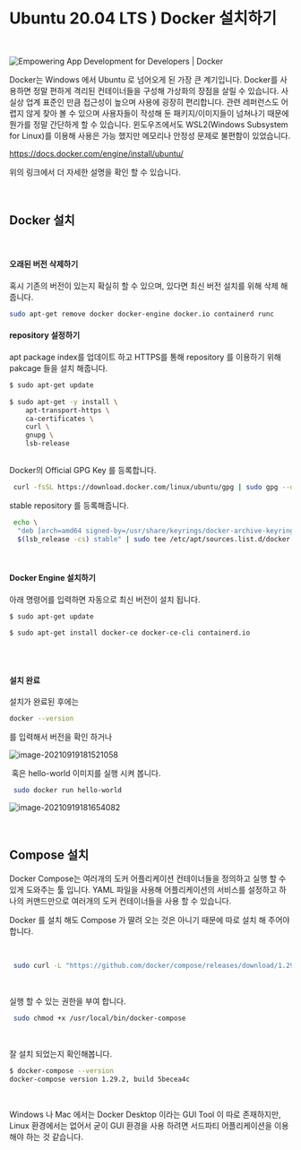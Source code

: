 # Ubuntu 20.04 LTS ) Docker 설치하기

​	

![Empowering App Development for Developers | Docker](/home/shane/Documents/git/markdownBlog/OS/linux/ubuntu/docker.assets/docker_facebook_share.png)

Docker는 Windows 에서 Ubuntu 로 넘어오게 된 가장 큰 계기입니다. Docker를 사용하면 정말 편하게 격리된 컨테이너들을 구성해 가상화의 장점을 살릴 수 있습니다. 사실상 업계 표준인 만큼 접근성이 높으며 사용에 굉장히 편리합니다. 관련 레퍼런스도 어렵지 않게 찾아 볼 수 있으며 사용자들이 작성해 둔 패키지/이미지들이 넘쳐나기 때문에 뭔가를 정말 간단하게 할 수 있습니다. 윈도우즈에서도 WSL2(Windows Subsystem for Linux)를 이용해 사용은 가능 했지만 메모리나 안정성 문제로 불편함이 있었습니다.

https://docs.docker.com/engine/install/ubuntu/

위의 링크에서 더 자세한 설명을 확인 할 수 있습니다.	

​	

## Docker 설치

​	

#### 오래된 버전 삭제하기

혹시 기존의 버전이 있는지 확실히 할 수 있으며, 있다면 최신 버전 설치를 위해 삭제 해줍니다.

```bash
sudo apt-get remove docker docker-engine docker.io containerd runc
```

#### 	

#### repository 설정하기

apt package index를 업데이트 하고 HTTPS를 통해 repository 를 이용하기 위해 pakcage 들을 설치 해줍니다.

```bash
$ sudo apt-get update
 
$ sudo apt-get -y install \
    apt-transport-https \
    ca-certificates \
    curl \
    gnupg \
    lsb-release
    
```

Docker의 Official GPG Key 를 등록합니다.

```bash
 curl -fsSL https://download.docker.com/linux/ubuntu/gpg | sudo gpg --dearmor -o /usr/share/keyrings/docker-archive-keyring.gpg

```

stable repository 를 등록해줍니다.

```bash
 echo \
  "deb [arch=amd64 signed-by=/usr/share/keyrings/docker-archive-keyring.gpg] https://download.docker.com/linux/ubuntu \
  $(lsb_release -cs) stable" | sudo tee /etc/apt/sources.list.d/docker.list > /dev/null
```

​			

#### Docker Engine 설치하기

아래 명령어를 입력하면 자동으로 최신 버전이 설치 됩니다.

```bash
$ sudo apt-get update
 
$ sudo apt-get install docker-ce docker-ce-cli containerd.io
 
```

​	

#### 설치 완료

설치가 완료된 후에는 

```bash
docker --version
```

를 입력해서 버전을 확인 하거나

![image-20210919181521058](/home/shane/Documents/git/markdownBlog/OS/linux/ubuntu/docker.assets/image-20210919181521058.png)

​	혹은 hello-world 이미지를 실행 시켜 봅니다.

```bash
 sudo docker run hello-world
```

![image-20210919181654082](/home/shane/Documents/git/markdownBlog/OS/linux/ubuntu/docker.assets/image-20210919181654082.png)

​			

## Compose 설치

Docker Compose는 여러개의 도커 어플리케이션 컨테이너들을 정의하고 실행 할 수 있게 도와주는 툴 입니다. YAML 파일을 사용해 어플리케이션의 서비스를 설정하고 하나의 커맨드만으로 여러개의 도커 컨테이너들을 사용 할 수 있습니다.

Docker 를 설치 해도 Compose 가 딸려 오는 것은 아니기 때문에 따로 설치 해 주어야 합니다.

​	

```bash
 sudo curl -L "https://github.com/docker/compose/releases/download/1.29.2/docker-compose-$(uname -s)-$(uname -m)" -o /usr/local/bin/docker-compose

```

​	

실행 할 수 있는 권한을 부여 합니다.

```bash
 sudo chmod +x /usr/local/bin/docker-compose

```

​	

잘 설치 되었는지 확인해봅니다.

```bash
$ docker-compose --version
docker-compose version 1.29.2, build 5becea4c

```

​		

Windows 나 Mac 에서는 Docker Desktop 이라는 GUI Tool 이 따로 존재하지만, Linux 환경에서는 없어서 굳이 GUI 환경을 사용 하려면 서드파티 어플리케이션을 이용해야 하는 것 같습니다.

